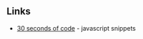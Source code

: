 ## Links
* [30 seconds of code](https://github.com/Chalarangelo/30-seconds-of-code) - javascript snippets
